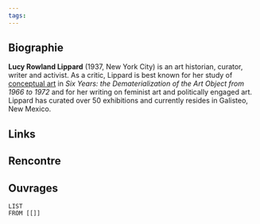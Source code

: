 ```yaml
---
tags:
---
```

## Biographie

**Lucy Rowland Lippard** (1937, New York City) is an art historian, curator, writer and activist. As a critic, Lippard is best known for her study of [conceptual art](https://monoskop.org/Conceptual_art "Conceptual art") in _Six Years: the Dematerialization of the Art Object from 1966 to 1972_ and for her writing on feminist art and politically engaged art. Lippard has curated over 50 exhibitions and currently resides in Galisteo, New Mexico.

## Links

## Rencontre

## Ouvrages 

```dataview 
LIST
FROM [[]]
```

